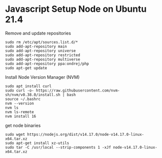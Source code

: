 # Javascript Setup Node on Ubuntu 21.4

Remove and update repositories
```console
sudo rm /etc/apt/sources.list.d/*
sudo add-apt-repository main
sudo add-apt-repository universe
sudo add-apt-repository restricted
sudo add-apt-repository multiverse
sudo add-apt-repository ppa:ondrej/php
sudo apt-get update
```

Install Node Version Manager (NVM)
```console
sudo apt install curl
sudo curl -o- https://raw.githubusercontent.com/nvm-sh/nvm/v0.38.0/install.sh | bash
source ~/.bashrc
nvm --version
nvm ls
nvm ls-remote
nvm install 16
```
get node binaries
```console
sudo wget https://nodejs.org/dist/v14.17.0/node-v14.17.0-linux-x64.tar.xz
sudo apt-get install xz-utils
sudo tar -C /usr/local --strip-components 1 -xJf node-v14.17.0-linux-x64.tar.xz
```
